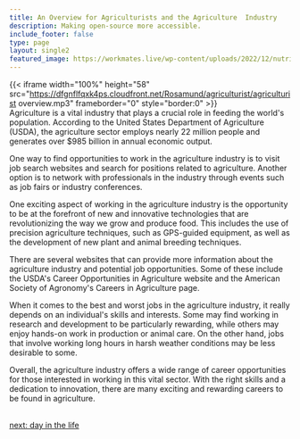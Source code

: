 ```yaml
---
title: An Overview for Agriculturists and the Agriculture  Industry
description: Making open-source more accessible.
include_footer: false
type: page
layout: single2
featured_image: https://workmates.live/wp-content/uploads/2022/12/nutritionist-5-scaled.jpg
---
```


{{< iframe width="100%" height="58" src="https://dfgnflfqxk4ps.cloudfront.net/Rosamund/agriculturist/agriculturist overview.mp3" frameborder="0" style="border:0" >}}<br>
Agriculture is a vital industry that plays a crucial role in feeding the world's population. According to the United States Department of Agriculture (USDA), the agriculture sector employs nearly 22 million people and generates over $985 billion in annual economic output.

One way to find opportunities to work in the agriculture industry is to visit job search websites and search for positions related to agriculture. Another option is to network with professionals in the industry through events such as job fairs or industry conferences.

One exciting aspect of working in the agriculture industry is the opportunity to be at the forefront of new and innovative technologies that are revolutionizing the way we grow and produce food. This includes the use of precision agriculture techniques, such as GPS-guided equipment, as well as the development of new plant and animal breeding techniques.

There are several websites that can provide more information about the agriculture industry and potential job opportunities. Some of these include the USDA's Career Opportunities in Agriculture website and the American Society of Agronomy's Careers in Agriculture page.

When it comes to the best and worst jobs in the agriculture industry, it really depends on an individual's skills and interests. Some may find working in research and development to be particularly rewarding, while others may enjoy hands-on work in production or animal care. On the other hand, jobs that involve working long hours in harsh weather conditions may be less desirable to some.

Overall, the agriculture industry offers a wide range of career opportunities for those interested in working in this vital sector. With the right skills and a dedication to innovation, there are many exciting and rewarding careers to be found in agriculture.

<br>
<a href="https://insights.workdojos.com/agriculturist/day-in-the-life">next: day in the life</a>
</p>